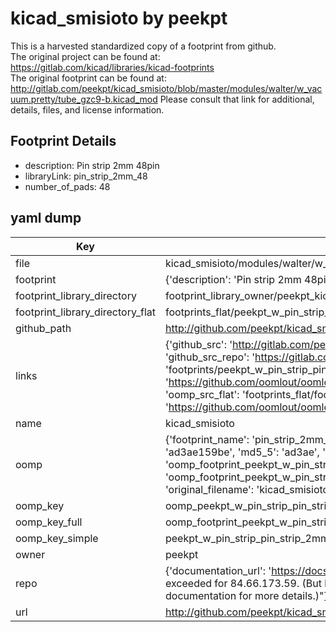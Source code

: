 # kicad_smisioto by peekpt  
This is a harvested standardized copy of a footprint from github.  
The original project can be found at:  
https://gitlab.com/kicad/libraries/kicad-footprints  
The original footprint can be found at:
http://gitlab.com/peekpt/kicad_smisioto/blob/master/modules/walter/w_vacuum.pretty/tube_gzc9-b.kicad_mod
Please consult that link for additional, details, files, and license information.  
## Footprint Details
* description: Pin strip 2mm 48pin  
* libraryLink: pin_strip_2mm_48  
* number_of_pads: 48  
## yaml dump  
| Key | Value |  
| --- | --- |  
| file | kicad_smisioto/modules/walter/w_pin_strip.pretty/pin_strip_2mm_48.kicad_mod |  
| footprint | {'description': 'Pin strip 2mm 48pin', 'libraryLink': 'pin_strip_2mm_48', 'number_of_pads': 48} |  
| footprint_library_directory | footprint_library_owner/peekpt_kicad_smisioto |  
| footprint_library_directory_flat | footprints_flat/peekpt_w_pin_strip_pin_strip_2mm_48/working |  
| github_path | http://github.com/peekpt/kicad_smisioto/blob/master/modules/walter/w_pin_strip.pretty/pin_strip_2mm_48.kicad_mod |  
| links | {'github_src': 'http://gitlab.com/peekpt/kicad_smisioto/blob/master/modules/walter/w_vacuum.pretty/tube_gzc9-b.kicad_mod', 'github_src_repo': 'https://gitlab.com/kicad/libraries/kicad-footprints', 'oomp_bot': 'footprints/peekpt_w_pin_strip_pin_strip_2mm_48/working', 'oomp_bot_github': 'https://github.com/oomlout/oomlout_oomp_footprint_bot/tree/main/footprints/peekpt_w_pin_strip_pin_strip_2mm_48/working', 'oomp_src_flat': 'footprints_flat/footprints_flat/peekpt_w_pin_strip_pin_strip_2mm_48/working', 'oomp_src_flat_github': 'https://github.com/oomlout/oomlout_oomp_footprint_src/tree/main/footprints_flat/peekpt_w_pin_strip_pin_strip_2mm_48/working'} |  
| name | kicad_smisioto |  
| oomp | {'footprint_name': 'pin_strip_2mm_48', 'library_name': 'w_pin_strip', 'md5': 'ad3ae159bed205cdee35c6c3d320ac1e', 'md5_10': 'ad3ae159be', 'md5_5': 'ad3ae', 'md5_6': 'ad3ae1', 'oomp_key': 'oomp_peekpt_w_pin_strip_pin_strip_2mm_48', 'oomp_key_extra': 'oomp_footprint_peekpt_w_pin_strip_pin_strip_2mm_48', 'oomp_key_full': 'oomp_footprint_peekpt_w_pin_strip_pin_strip_2mm_48_ad3ae1', 'oomp_key_simple': 'peekpt_w_pin_strip_pin_strip_2mm_48', 'original_filename': 'kicad_smisioto/modules/walter/w_pin_strip.pretty/pin_strip_2mm_48.kicad_mod', 'owner_name': 'peekpt'} |  
| oomp_key | oomp_peekpt_w_pin_strip_pin_strip_2mm_48 |  
| oomp_key_full | oomp_footprint_peekpt_w_pin_strip_pin_strip_2mm_48 |  
| oomp_key_simple | peekpt_w_pin_strip_pin_strip_2mm_48 |  
| owner | peekpt |  
| repo | {'documentation_url': 'https://docs.github.com/rest/overview/resources-in-the-rest-api#rate-limiting', 'message': "API rate limit exceeded for 84.66.173.59. (But here's the good news: Authenticated requests get a higher rate limit. Check out the documentation for more details.)"} |  
| url | http://github.com/peekpt/kicad_smisioto |  

